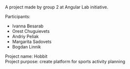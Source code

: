 A project made by group 2 at Angular Lab initiative.  

Participants:

- Ivanna Besarab
- Orest Chuguievets
- Andriy Peliak
- Margarita Sadovets
- Bogdan Linnik  

Project name: Hobbit  
Project purpose: create platform for sports activity planning  

